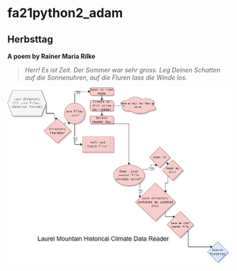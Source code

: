 # fa21python2_adam


## Herbsttag

**A poem by Rainer Maria Rilke**

   >*Herr!  Es ist Zeit.*
    *Der Sommer war sehr gross.*
    *Leg Deinen Schatten auf die Sonnenuhren,*
    *auf die Fluren lass die Winde los.*

![Coding Diagram for Laurel Mountain CSV Reader](img/LaurelMountainClimateReader-Brode.jpg)


